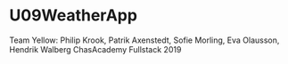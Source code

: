 # U09WeatherApp


Team Yellow: Philip Krook, Patrik Axenstedt, Sofie Morling, Eva Olausson, Hendrik Walberg
ChasAcademy Fullstack 2019

